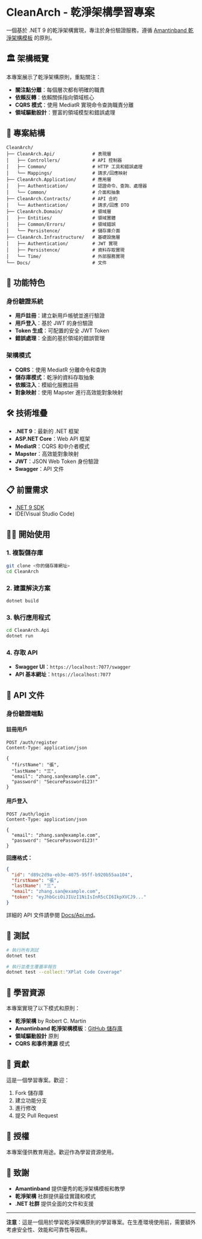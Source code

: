 # CleanArch - 乾淨架構學習專案

一個基於 .NET 9 的乾淨架構實現，專注於身份驗證服務，遵循 [Amantinband 乾淨架構模板](https://github.com/amantinband/clean-architecture) 的原則。

## 🏛️ 架構概覽

本專案展示了乾淨架構原則，重點關注：
- **關注點分離**：每個層次都有明確的職責
- **依賴反轉**：依賴關係指向領域核心
- **CQRS 模式**：使用 MediatR 實現命令查詢職責分離
- **領域驅動設計**：豐富的領域模型和錯誤處理

## 📁 專案結構

```
CleanArch/
├── CleanArch.Api/              # 表現層
│   ├── Controllers/            # API 控制器
│   ├── Common/                 # HTTP 工具和錯誤處理
│   └── Mappings/               # 請求/回應映射
├── CleanArch.Application/      # 應用層
│   ├── Authentication/         # 認證命令、查詢、處理器
│   └── Common/                 # 介面和抽象
├── CleanArch.Contracts/        # API 合約
│   └── Authentication/         # 請求/回應 DTO
├── CleanArch.Domain/           # 領域層
│   ├── Entities/               # 領域實體
│   ├── Common/Errors/          # 領域錯誤
│   └── Persistence/            # 儲存庫介面
├── CleanArch.Infrastructure/   # 基礎設施層
│   ├── Authentication/         # JWT 實現
│   ├── Persistence/            # 資料存取實現
│   └── Time/                   # 外部服務實現
└── Docs/                       # 文件
```

## 🚀 功能特色

### 身份驗證系統
- **用戶註冊**：建立新用戶帳號並進行驗證
- **用戶登入**：基於 JWT 的身份驗證
- **Token 生成**：可配置的安全 JWT Token
- **錯誤處理**：全面的基於領域的錯誤管理

### 架構模式
- **CQRS**：使用 MediatR 分離命令和查詢
- **儲存庫模式**：乾淨的資料存取抽象
- **依賴注入**：模組化服務註冊
- **對象映射**：使用 Mapster 進行高效能對象映射

## 🛠️ 技術堆疊

- **.NET 9**：最新的 .NET 框架
- **ASP.NET Core**：Web API 框架
- **MediatR**：CQRS 和中介者模式
- **Mapster**：高效能對象映射
- **JWT**：JSON Web Token 身份驗證
- **Swagger**：API 文件

## 📋 前置需求

- [.NET 9 SDK](https://dotnet.microsoft.com/download)
- IDE(Visual Studio Code)

## 🏃‍♂️ 開始使用

### 1. 複製儲存庫
```bash
git clone <你的儲存庫網址>
cd CleanArch
```

### 2. 建置解決方案
```bash
dotnet build
```

### 3. 執行應用程式
```bash
cd CleanArch.Api
dotnet run
```

### 4. 存取 API
- **Swagger UI**：`https://localhost:7077/swagger`
- **API 基本網址**：`https://localhost:7077`

## 📝 API 文件

### 身份驗證端點

#### 註冊用戶
```http
POST /auth/register
Content-Type: application/json

{
  "firstName": "張",
  "lastName": "三",
  "email": "zhang.san@example.com",
  "password": "SecurePassword123!"
}
```

#### 用戶登入
```http
POST /auth/login
Content-Type: application/json

{
  "email": "zhang.san@example.com",
  "password": "SecurePassword123!"
}
```

**回應格式：**
```json
{
  "id": "d89c2d9a-eb3e-4075-95ff-b920b55aa104",
  "firstName": "張",
  "lastName": "三",
  "email": "zhang.san@example.com",
  "token": "eyJhbGciOiJIUzI1NiIsInR5cCI6IkpXVCJ9..."
}
```

詳細的 API 文件請參閱 [Docs/Api.md](./Docs/Api.md)。

## 🧪 測試

```bash
# 執行所有測試
dotnet test

# 執行並產生覆蓋率報告
dotnet test --collect:"XPlat Code Coverage"
```

## 📖 學習資源

本專案實現了以下模式和原則：

- **乾淨架構** by Robert C. Martin
- **Amantinband 乾淨架構模板**：[GitHub 儲存庫](https://github.com/amantinband/clean-architecture)
- **領域驅動設計** 原則
- **CQRS 和事件溯源** 模式

## 🤝 貢獻

這是一個學習專案。歡迎：
1. Fork 儲存庫
2. 建立功能分支
3. 進行修改
4. 提交 Pull Request

## 📄 授權

本專案僅供教育用途。歡迎作為學習資源使用。

## 🙏 致謝

- **Amantinband** 提供優秀的乾淨架構模板和教學
- **乾淨架構** 社群提供最佳實踐和模式
- **.NET 社群** 提供全面的文件和支援

---

**注意**：這是一個用於學習乾淨架構原則的學習專案。在生產環境使用前，需要額外考慮安全性、效能和可靠性等因素。